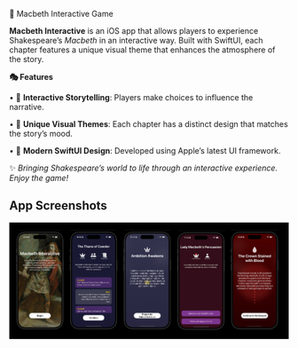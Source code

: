 📖 Macbeth Interactive Game

**Macbeth Interactive** is an iOS app that allows players to experience Shakespeare’s *Macbeth* in an interactive way. Built with SwiftUI, each chapter features a unique visual theme that enhances the atmosphere of the story.

**🎭 Features**

•	📜 **Interactive Storytelling**: Players make choices to influence the narrative.

•	🎨 **Unique Visual Themes**: Each chapter has a distinct design that matches the story’s mood.

•	📱 **Modern SwiftUI Design**: Developed using Apple’s latest UI framework.

✨ *Bringing Shakespeare’s world to life through an interactive experience. Enjoy the game!*

## App Screenshots
<img src="macbeth.png" alt="App photo"  style="width: 900px;">
